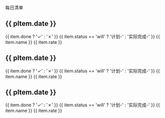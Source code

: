<script setup>
import { 
  month5,
  month6,
  month11
} from './days/index.ts'
</script>

<div :class="$style.special_text">
  每日清单
</div>

<div
  v-for="(pItem, index) in month11"
  :key="index" 
>

## {{ pItem.date }}

<div
  :class="$style.flex"
  v-for="(item, index) in pItem.child"
  :key="index"
  :id="pItem.date"
>
  <span :class="[$style.common,item.done ? $style.actived : $style.noActive ]">{{ item.done ? '✓' : '✗' }}</span>
  <span :class="item.status == 'will' ? $style.will : $style.achive">{{ item.status == 'will' ? '计划-' : '实际完成-' }}</span>
  <span >{{ item.name }}</span>
   <span v-if="item.rate" :class="$style.rate">{{ item.rate }}</span>
</div>
</div>

<div
  v-for="(pItem, index) in month6"
  :key="index" 
>

## {{ pItem.date }}

<div
  :class="$style.flex"
  v-for="(item, index) in pItem.child"
  :key="index"
  :id="pItem.date"
>
  <span :class="[$style.common,item.done ? $style.actived : $style.noActive ]">{{ item.done ? '✓' : '✗' }}</span>
  <span :class="item.status == 'will' ? $style.will : $style.achive">{{ item.status == 'will' ? '计划-' : '实际完成-' }}</span>
  <span >{{ item.name }}</span>
   <span v-if="item.rate" :class="$style.rate">{{ item.rate }}</span>
</div>
</div>

<div
  v-for="(pItem, index) in month5"
  :key="index" 
>

## {{ pItem.date }}

<div
  :class="$style.flex"
  v-for="(item, index) in pItem.child"
  :key="index"
  :id="pItem.date"
>
  <span :class="[$style.common,item.done ? $style.actived : $style.noActive ]">{{ item.done ? '✓' : '✗' }}</span>
  <span :class="item.status == 'will' ? $style.will : $style.achive">{{ item.status == 'will' ? '计划-' : '实际完成-' }}</span>
  <span >{{ item.name }}</span>
   <span v-if="item.rate" :class="$style.rate">{{ item.rate }}</span>
</div>
</div>

<style module>
.special_text {
  color: #FFC107; 
  font-size: 40px;  
  padding: 20px 0;
}
.noActive {
  background: #efe3e3;
  color: #E91E63;
}

.actived {
  background: #4CAF50;
}

.common {
  display: inline-flex;
  width: 20px;
  height: 20px;
  border-radius: 4px;
  margin-right: 10px;
  align-items: center;
  padding: 6px;
  justify-content: center;
  font-size: 16px;
  font-weight: bold;
}

.flex {
  display: flex;
  align-items: center;
  margin-bottom: 15px;
}

.will {
  font-size: 25px;
  color: #E91E63;
}

.achive {
  font-size: 25px;
  color: #4CAF50;
}

.rate {
  font-size: 25px;
  color: #0c72e6;
}
</style>
